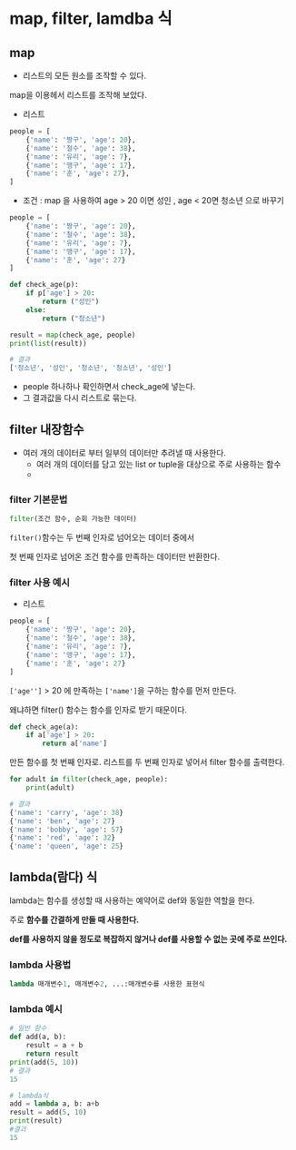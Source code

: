 # map, filter, lamdba 식
## map
- 리스트의 모든 원소를 조작할 수 있다.

map을 이용헤서 리스트를 조작해 보았다.

- 리스트 
```python
people = [
    {'name': '짱구', 'age': 20},
    {'name': '철수', 'age': 38},
    {'name': '유리', 'age': 7},
    {'name': '맹구', 'age': 17},
    {'name': '훈', 'age': 27},
]
```

- 조건 : map 을 사용하여 age > 20 이면 성인 , age < 20면 청소년 으로 바꾸기
```python
people = [
    {'name': '짱구', 'age': 20},
    {'name': '철수', 'age': 38},
    {'name': '유리', 'age': 7},
    {'name': '맹구', 'age': 17},
    {'name': '훈', 'age': 27}
]

def check_age(p):
    if p['age'] > 20:
        return ("성인")
    else:
        return ("청소년")

result = map(check_age, people)
print(list(result))

# 결과
['청소년', '성인', '청소년', '청소년', '성인']
```
- people 하나하나 확인하면서 check_age에 넣는다.
- 그 결과값을 다시 리스트로 묶는다.

## filter 내장함수
- 여러 개의 데이터로 부터 일부의 데이터만 추려낼 때 사용한다.
  - 여러 개의 데이터를 담고 있는 list or tuple을 대상으로 주로 사용하는 함수
  - 
### filter 기본문법
```python
filter(조건 함수, 순회 가능한 데이터)
```
```filter()```함수는 두 번째 인자로 넘어오는 데이터 중에서

첫 번째 인자로 넘어온 조건 함수를 만족하는 데이터만 반환한다.

### filter 사용 예시
- 리스트
```python
people = [
    {'name': '짱구', 'age': 20},
    {'name': '철수', 'age': 38},
    {'name': '유리', 'age': 7},
    {'name': '맹구', 'age': 17},
    {'name': '훈', 'age': 27}
]
```
```['age'']``` > 20 에 만족하는 ```['name']```을 구하는 함수를 먼저 만든다.

왜냐하면 filter() 함수는 함수를 인자로 받기 때문이다.

```python
def check_age(a):
    if a['age'] > 20:
        return a['name']
```

만든 함수를 첫 번째 인자로. 리스트를 두 번째 인자로 넣어서 filter 함수를 출력한다.
```python
for adult in filter(check_age, people):
    print(adult)

# 결과
{'name': 'carry', 'age': 38}
{'name': 'ben', 'age': 27}
{'name': 'bobby', 'age': 57}
{'name': 'red', 'age': 32}
{'name': 'queen', 'age': 25}
```

## lambda(람다) 식
lambda는 함수를 생성할 때 사용하는 예약어로 def와 동일한 역할을 한다.

주로 **함수를 간결하게 만들 때 사용한다.**

**def를 사용하지 않을 정도로 복잡하지 않거나 def를 사용할 수 없는 곳에 주로 쓰인다.**

### lambda 사용법
```python
lambda 매개변수1, 매개변수2, ...:매개변수를 사용한 표현식
```

### lambda 예시
```python
# 일반 함수
def add(a, b):
    result = a + b
    return result
print(add(5, 10))
# 결과
15

# lambda식
add = lambda a, b: a+b
result = add(5, 10)
print(result)
#결괴 
15
```